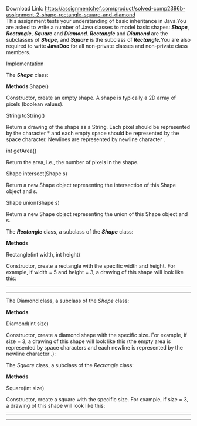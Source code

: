 Download Link: https://assignmentchef.com/product/solved-comp2396b-assignment-2-shape-rectangle-square-and-diamond
<br>
This assignment tests your understanding of basic inheritance in Java.You are asked to write a number of Java classes to model basic shapes: <strong><em>Shape</em></strong>, <strong><em>Rectangle</em></strong>, <strong><em>Square</em></strong> and <strong><em>Diamond</em></strong>. <strong><em>Rectangle</em></strong> and <strong><em>Diamond</em></strong> are the subclasses of <strong><em>Shape</em></strong>, and <strong><em>Square</em></strong> is the subclass of <strong><em>Rectangle.</em></strong>You are also required to write <strong>JavaDoc</strong> for all non-private classes and non-private class members.

<em> </em>Implementation

The <strong><em>Shape</em></strong> class:

<strong>Methods </strong>   Shape()

Constructor, create an empty shape. A shape is typically a 2D array of pixels (boolean values).

String toString()

Return a drawing of the shape as a String. Each pixel should be represented by the character * and each empty space should be represented by the space character. Newlines are represented by newline character 
.

int getArea()

Return the area, i.e., the number of pixels in the shape.

Shape intersect(Shape s)

Return a new Shape object representing the intersection of this Shape object and s.

Shape union(Shape s)

Return a new Shape object representing the union of this Shape object and s.




The <strong><em>Rectangle</em></strong> class, a subclass of the <strong><em>Shape</em></strong> class:

<strong>Methods </strong>

Rectangle(int width, int height)

Constructor, create a rectangle with the specific width and height. For example, if width = 5 and height = 3, a drawing of this shape will look like this:

*****

***** *****







The Diamond class, a subclass of the <em>Shape</em> class:

<strong>Methods</strong>

Diamond(int size)

Constructor, create a diamond shape with the specific size. For example, if size = 3, a drawing of this shape will look like this (the empty area is represented by space characters and each newline is represented by the newline character 
.):




The <em>Square</em> class, a subclass of the <em>Rectangle</em> class:

<strong>Methods </strong>

Square(int size)

Constructor, create a square with the specific size. For example, if size = 3, a drawing of this shape will look like this:

***

*** ***